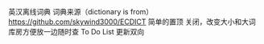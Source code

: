 英汉离线词典 词典来源（dictionary is from）  https://github.com/skywind3000/ECDICT
简单的置顶 关闭，改变大小和大词库房方便放一边随时查
To Do List 
更新双向
